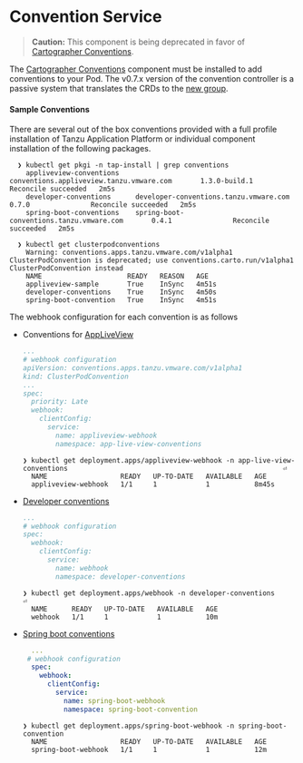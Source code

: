 # Convention Service 

>**Caution:** This component is being deprecated in favor of [Cartographer Conventions](../cartographer-conventions/about.md).

The [Cartographer Conventions](../cartographer-conventions/about.md) component must be installed to add conventions to your Pod.
The v0.7.x version of the convention controller is a passive system that translates the CRDs to the [new group](../cartographer-conventions/reference/pod-intent.md).


#### <a id="ootb-conventions"></a> Sample Conventions  
There are several out of the box conventions provided with a full profile installation of Tanzu Application Platform or individual component installation of the following packages.
  
  ```shell 
    ❯ kubectl get pkgi -n tap-install | grep conventions
      appliveview-conventions    conventions.appliveview.tanzu.vmware.com       1.3.0-build.1       Reconcile succeeded   2m5s
      developer-conventions      developer-conventions.tanzu.vmware.com         0.7.0               Reconcile succeeded   2m5s
      spring-boot-conventions    spring-boot-conventions.tanzu.vmware.com       0.4.1               Reconcile succeeded   2m5s

    ❯ kubectl get clusterpodconventions
      Warning: conventions.apps.tanzu.vmware.com/v1alpha1 ClusterPodConvention is deprecated; use conventions.carto.run/v1alpha1 ClusterPodConvention instead
      NAME                     READY   REASON   AGE
      appliveview-sample       True    InSync   4m51s
      developer-conventions    True    InSync   4m50s
      spring-boot-convention   True    InSync   4m51s
  ```
The webhook configuration for each convention is as follows 
+ Conventions for [AppLiveView](/app-live-view/about-app-live-view.hbs.md)
  ```yaml
  ...
  # webhook configuration
  apiVersion: conventions.apps.tanzu.vmware.com/v1alpha1
  kind: ClusterPodConvention
  ...
  spec:
    priority: Late
    webhook:
      clientConfig:
        service:
          name: appliveview-webhook
          namespace: app-live-view-conventions
  ```
  ```shell
  ❯ kubectl get deployment.apps/appliveview-webhook -n app-live-view-conventions                                                     ⏎
    NAME                  READY   UP-TO-DATE   AVAILABLE   AGE
    appliveview-webhook   1/1     1            1           8m45s
  ```
  
+ [Developer conventions](/developer-conventions/about.hbs.md)

  ```yaml
  ...
  # webhook configuration
  spec:
    webhook:
      clientConfig:
        service:
          name: webhook
          namespace: developer-conventions
  ```
  ```shell
  ❯ kubectl get deployment.apps/webhook -n developer-conventions                                                                     ⏎
    NAME      READY   UP-TO-DATE   AVAILABLE   AGE
    webhook   1/1     1            1           10m
  ```
+ [Spring boot conventions](/spring-boot-conventions/reference/CONVENTIONS.hbs.md)
  ``` yaml
    ...
   # webhook configuration
    spec:
      webhook:
        clientConfig:
          service:
            name: spring-boot-webhook
            namespace: spring-boot-convention
    ```
    ```shell
    ❯ kubectl get deployment.apps/spring-boot-webhook -n spring-boot-convention
      NAME                  READY   UP-TO-DATE   AVAILABLE   AGE
      spring-boot-webhook   1/1     1            1           12m
    ```